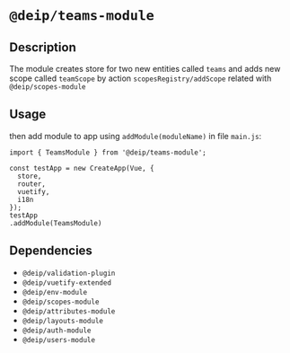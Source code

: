 # `@deip/teams-module`

## Description

The module creates store for two new entities called `teams` and adds new scope
called `teamScope` by action `scopesRegistry/addScope` related with `@deip/scopes-module`

## Usage

then add module to app using `addModule(moduleName)` in file `main.js`:

```
import { TeamsModule } from '@deip/teams-module';
```
```
const testApp = new CreateApp(Vue, {
  store,
  router,
  vuetify,
  i18n
});
testApp
.addModule(TeamsModule)
```

## Dependencies

* `@deip/validation-plugin`
* `@deip/vuetify-extended`
* `@deip/env-module`
* `@deip/scopes-module`
* `@deip/attributes-module`
* `@deip/layouts-module`
* `@deip/auth-module`
* `@deip/users-module`

